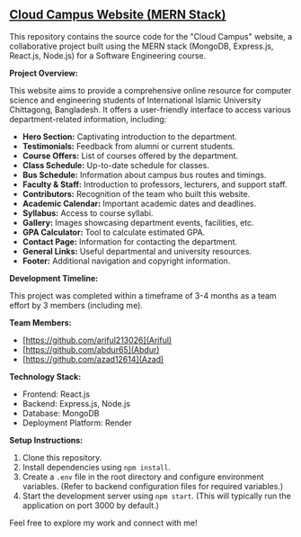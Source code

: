 ## [Cloud Campus Website (MERN Stack)](https://cloud-campus.onrender.com/)

This repository contains the source code for the "Cloud Campus" website, a collaborative project built using the MERN stack (MongoDB, Express.js, React.js, Node.js) for a Software Engineering course. 

**Project Overview:**

This website aims to provide a comprehensive online resource for computer science and engineering students of International Islamic University Chittagong, Bangladesh. It offers a user-friendly interface to access various department-related information, including:

* **Hero Section:** Captivating introduction to the department.
* **Testimonials:** Feedback from alumni or current students.
* **Course Offers:** List of courses offered by the department.
* **Class Schedule:** Up-to-date schedule for classes.
* **Bus Schedule:** Information about campus bus routes and timings.
* **Faculty & Staff:** Introduction to professors, lecturers, and support staff.
* **Contributors:** Recognition of the team who built this website.
* **Academic Calendar:** Important academic dates and deadlines.
* **Syllabus:** Access to course syllabi.
* **Gallery:** Images showcasing department events, facilities, etc.
* **GPA Calculator:** Tool to calculate estimated GPA.
* **Contact Page:** Information for contacting the department.
* **General Links:** Useful departmental and university resources.
* **Footer:** Additional navigation and copyright information.

**Development Timeline:**

This project was completed within a timeframe of 3-4 months as a team effort by 3 members (including me).

**Team Members:**

* [https://github.com/ariful213026](Ariful)
* [https://github.com/abdur65](Abdur)
* [https://github.com/azad12614](Azad)


**Technology Stack:**

* Frontend: React.js
* Backend: Express.js, Node.js
* Database: MongoDB
* Deployment Platform: Render

**Setup Instructions:**

1. Clone this repository.
2. Install dependencies using `npm install`.
3. Create a `.env` file in the root directory and configure environment variables. (Refer to backend configuration files for required variables.)
4. Start the development server using `npm start`. (This will typically run the application on port 3000 by default.)

Feel free to explore my work and connect with me!
